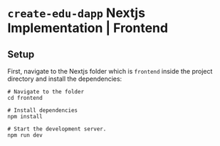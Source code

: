 # `create-edu-dapp` Nextjs Implementation | Frontend

## Setup
First, navigate to the Nextjs folder which is `frontend` inside the project directory and install the dependencies:

```shell
# Navigate to the folder
cd frontend

# Install dependencies
npm install

# Start the development server.
npm run dev
```